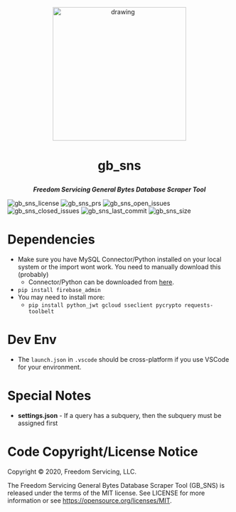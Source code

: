 <p align="center"><img src="https://raw.githubusercontent.com/freedomservicing/fs_branding/master/fs/fs_logo.jpg" alt="drawing" width="300"/></p>

# <p align="center"><b>gb_sns</b></p>
<p align="center"><b><i>Freedom Servicing General Bytes Database Scraper Tool</i></b></p>

![gb_sns_license](https://img.shields.io/github/license/freedomservicing/gb_sns?color=purple&style=flat-square) ![gb_sns_prs](https://img.shields.io/github/issues-pr-closed/freedomservicing/gb_sns?color=%234debc7) ![gb_sns_open_issues](https://img.shields.io/github/issues-raw/freedomservicing/gb_sns?color=red&style=flat-square) ![gb_sns_closed_issues](https://img.shields.io/github/issues-closed-raw/freedomservicing/gb_sns?color=green&style=flat-square) ![gb_sns_last_commit](https://img.shields.io/github/last-commit/freedomservicing/gb_sns?style=flat-square) ![gb_sns_size](https://img.shields.io/github/repo-size/freedomservicing/gb_sns?style=flat-square) 

# Dependencies
* Make sure you have MySQL Connector/Python installed on your local system or the import wont work. You need to manually download this (probably)
    * Connector/Python can be downloaded from [here](https://dev.mysql.com/downloads/connector/python/).
* `pip install firebase_admin`
* You may need to install more:
    * `pip install python_jwt gcloud sseclient pycrypto requests-toolbelt`

# Dev Env
* The `launch.json` in `.vscode` should be cross-platform if you use VSCode for your environment.

# Special Notes
* **settings.json** - If a query has a subquery, then the subquery must be assigned first

# Code Copyright/License Notice
Copyright © 2020, Freedom Servicing, LLC.

The Freedom Servicing General Bytes Database Scraper Tool (GB_SNS) is released under the terms of the MIT license. See LICENSE for more information or see https://opensource.org/licenses/MIT.

